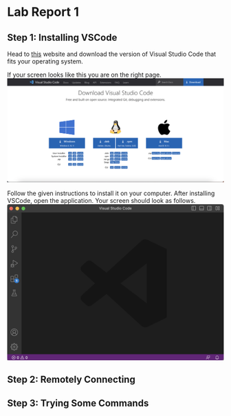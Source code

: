 # Lab Report 1

## Step 1: Installing VSCode

Head to [this](https://code.visualstudio.com/Download) website and download the version of Visual Studio Code that fits your operating system. 

If your screen looks like this you are on the right page. ![Image](download.png)

Follow the given instructions to install it on your computer. After installing VSCode, open the application. Your screen should look as follows. ![Image](vscode.png)

## Step 2: Remotely Connecting

## Step 3: Trying Some Commands
